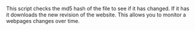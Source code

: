 This script checks the md5 hash of the file to see if it has changed. If it has it downloads the new revision of the website. This allows you to monitor a webpages changes over time.

